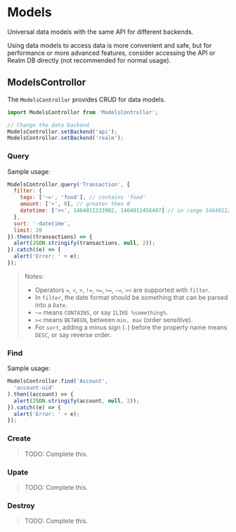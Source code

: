 # Models

Universal data models with the same API for different backends.

Using data models to access data is more convenient and safe, but for performance or more advanced features, consider accessing the API or Realm DB directly (not recommended for normal usage).

## ModelsControllor

The `ModelsControllor` provides CRUD for data models.

```js
import ModelsControllor from 'ModelsControllor';

// Change the data backend
ModelsControllor.setBackend('api');
ModelsControllor.setBackend('realm');
```

### Query

Sample usage:

```js
ModelsControllor.query('Transaction', {
  filter: {
    tags: ['~=', 'food'], // contains 'food'
    amount: ['>', 0], // greater then 0
    datetime: ['><', 1464011233982, 1464011456497] // in range 1464011233982 ~ 1464011456497
  },
  sort: '-datetime',
  limit: 20
}).then((transactions) => {
  alert(JSON.stringify(transactions, null, 2));
}).catch((e) => {
  alert('Error: ' + e);
});
```

> Notes:
>
> - Operators `=`, `<`, `>`, `!=`, `<=`, `>=`, `~=`, `><` are supported with `filter`.
> - In `filter`, the date format should be something that can be parsed into a `Date`.
> - `~=` means `CONTAINS`, or say `ILIKE %something%`.
> - `><` means `BETWEEN`, between `min, max` (order sensitive).
> - For `sort`, adding a minus sign (`-`) before the property name means `DESC`, or say reverse order.

### Find

Sample usage:

```js
ModelsControllor.find('Account',
  'account-uid'
).then((account) => {
  alert(JSON.stringify(account, null, 2));
}).catch((e) => {
  alert('Error: ' + e);
});
```

### Create

> TODO: Complete this.

### Upate

> TODO: Complete this.

### Destroy

> TODO: Complete this.
